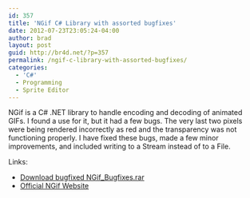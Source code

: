 ```yaml
---
id: 357
title: 'NGif C# Library with assorted bugfixes'
date: 2012-07-23T23:05:24-04:00
author: brad
layout: post
guid: http://br4d.net/?p=357
permalink: /ngif-c-library-with-assorted-bugfixes/
categories:
  - 'C#'
  - Programming
  - Sprite Editor
---
```

NGif is a C# .NET library to handle encoding and decoding of animated GIFs. I found a use for it, but it had a few bugs. The very last two pixels were being rendered incorrectly as red and the transparency was not functioning properly. I have fixed these bugs, made a few minor improvements, and included writing to a Stream instead of to a File.

Links:

  * [Download bugfixed NGif_Bugfixes.rar](http://br4d.net/wp-content/uploads/2015/01/NGif_Bugfixes.rar)
  * [Official NGif Website](http://www.codeproject.com/Articles/11505/NGif-Animated-GIF-Encoder-for-NET)
